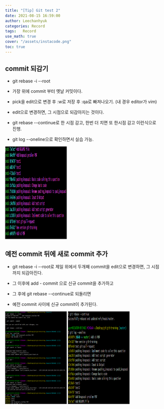 ```yaml
---
title: "[Tip] Git test 2"
date: 2021-08-15 16:59:00
author: Leechanhyuk
categories: Record
tags:	Record
use_math: true
cover: "/assets/instacode.png"
toc: true
---
```


## commit 되감기

 - git rebase -i --root

 - 가장 위에 commit 부터 옛날 커밋이다.

 - pick을 edit으로 변경 후 :w로 저장 후 :qa로 빠져나오기. (내 경우 editor가 vim)

 - edit으로 변경하면, 그 시점으로 되감아지는 것이다.

 - git rebase --continue로 한 시점 감고, 한번 더 치면 또 한시점 감고 이런식으로 진행.

 - git log --oneline으로 확인하면서 실습 가능.

  <img src="/assets/image/git_practice2/3.png" width="200px" height="300px" title="MAE" alt="MAE"> 

## 예전 commit 뒤에 새로 commit 추가

 - git rebase -i --root로 제일 위에서 두개째 commit을 edit으로 변경하면, 그 시점까지 되감아진다.

 - 그 이후에 add - commit 으로 신규 commit을 추가하고

 - 그 후에 git rebase --continue로 되돌리면

 - 예전 commit 사이에 신규 commit이 추가된다.

  <img src="/assets/image/git_practice2/1.png" width="200px" height="300px" title="MAE" alt="MAE"> 

  <img src="/assets/image/git_practice2/2.png" width="200px" height="300px" title="MAE" alt="MAE"> 